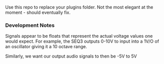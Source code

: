Use this repo to replace your plugins folder. Not the most elegant at the moment - should eventually fix.

### Development Notes

Signals appear to be floats that represent the actual voltage values one would expect. For example, the SEQ3 outputs 0-10V
to input into a 1V/O of an oscillator giving it a 10 octave range.

Similarly, we want our output audio signals to then be -5V to 5V
